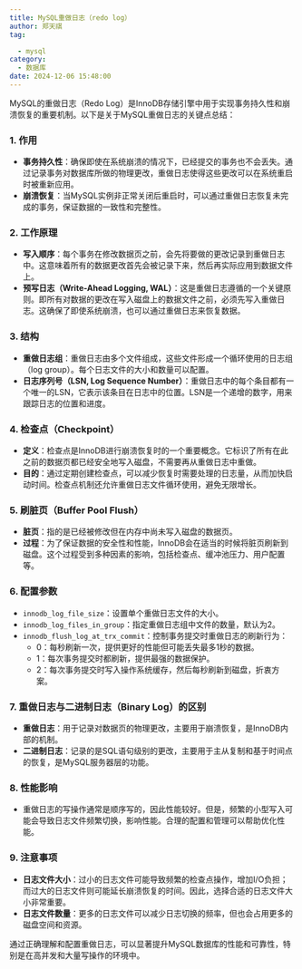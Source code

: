 ```yaml
---
title: MySQL重做日志（redo log）
author: 郑天祺
tag:

  - mysql
category:
  - 数据库
date: 2024-12-06 15:48:00
---
```


MySQL的重做日志（Redo Log）是InnoDB存储引擎中用于实现事务持久性和崩溃恢复的重要机制。以下是关于MySQL重做日志的关键点总结：

### 1. **作用**
- **事务持久性**：确保即使在系统崩溃的情况下，已经提交的事务也不会丢失。通过记录事务对数据库所做的物理更改，重做日志使得这些更改可以在系统重启时被重新应用。
- **崩溃恢复**：当MySQL实例非正常关闭后重启时，可以通过重做日志恢复未完成的事务，保证数据的一致性和完整性。

### 2. **工作原理**
- **写入顺序**：每个事务在修改数据页之前，会先将要做的更改记录到重做日志中。这意味着所有的数据更改首先会被记录下来，然后再实际应用到数据文件上。
- **预写日志（Write-Ahead Logging, WAL）**：这是重做日志遵循的一个关键原则。即所有对数据的更改在写入磁盘上的数据文件之前，必须先写入重做日志。这确保了即使系统崩溃，也可以通过重做日志来恢复数据。

### 3. **结构**
- **重做日志组**：重做日志由多个文件组成，这些文件形成一个循环使用的日志组（log group）。每个日志文件的大小和数量可以配置。
- **日志序列号（LSN, Log Sequence Number）**：重做日志中的每个条目都有一个唯一的LSN，它表示该条目在日志中的位置。LSN是一个递增的数字，用来跟踪日志的位置和进度。

### 4. **检查点（Checkpoint）**
- **定义**：检查点是InnoDB进行崩溃恢复时的一个重要概念。它标识了所有在此之前的数据页都已经安全地写入磁盘，不需要再从重做日志中重做。
- **目的**：通过定期创建检查点，可以减少恢复时需要处理的日志量，从而加快启动时间。检查点机制还允许重做日志文件循环使用，避免无限增长。

### 5. **刷脏页（Buffer Pool Flush）**
- **脏页**：指的是已经被修改但在内存中尚未写入磁盘的数据页。
- **过程**：为了保证数据的安全性和性能，InnoDB会在适当的时候将脏页刷新到磁盘。这个过程受到多种因素的影响，包括检查点、缓冲池压力、用户配置等。

### 6. **配置参数**
- `innodb_log_file_size`：设置单个重做日志文件的大小。
- `innodb_log_files_in_group`：指定重做日志组中文件的数量，默认为2。
- `innodb_flush_log_at_trx_commit`：控制事务提交时重做日志的刷新行为：
    - 0：每秒刷新一次，提供更好的性能但可能丢失最多1秒的数据。
    - 1：每次事务提交时都刷新，提供最强的数据保护。
    - 2：每次事务提交时写入操作系统缓存，然后每秒刷新到磁盘，折衷方案。

### 7. **重做日志与二进制日志（Binary Log）的区别**
- **重做日志**：用于记录对数据页的物理更改，主要用于崩溃恢复，是InnoDB内部的机制。
- **二进制日志**：记录的是SQL语句级别的更改，主要用于主从复制和基于时间点的恢复，是MySQL服务器层的功能。

### 8. **性能影响**
- 重做日志的写操作通常是顺序写的，因此性能较好。但是，频繁的小型写入可能会导致日志文件频繁切换，影响性能。合理的配置和管理可以帮助优化性能。

### 9. **注意事项**
- **日志文件大小**：过小的日志文件可能导致频繁的检查点操作，增加I/O负担；而过大的日志文件则可能延长崩溃恢复的时间。因此，选择合适的日志文件大小非常重要。
- **日志文件数量**：更多的日志文件可以减少日志切换的频率，但也会占用更多的磁盘空间和资源。

通过正确理解和配置重做日志，可以显著提升MySQL数据库的性能和可靠性，特别是在高并发和大量写操作的环境中。